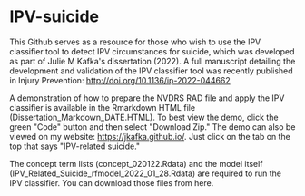 # IPV-suicide

This Github serves as a resource for those who wish to use the IPV classifier tool to detect IPV circumstances for suicide, which was developed as part of Julie M Kafka's dissertation (2022). A full manuscript detailing the development and validation of the IPV classifier tool was recently published in Injury Prevention: http://doi.org/10.1136/ip-2022-044662

A demonstration of how to prepare the NVDRS RAD file and apply the IPV classifier is available in the Rmarkdown HTML file (Dissertation_Markdown_DATE.HTML). To best view the  demo, click the green "Code" button and then select "Download Zip." 
The demo can also be viewed on my website: https://jkafka.github.io/. Just click on the tab on the top that says "IPV-related suicide." 

The concept term lists  (concept_020122.Rdata) and the model itself (IPV_Related_Suicide_rfmodel_2022_01_28.Rdata) are required to run the IPV classifier. You can download those files from here. 

